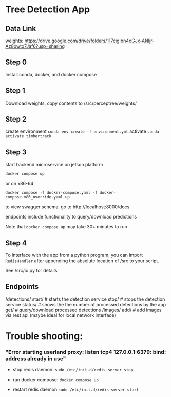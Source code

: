 # Tree Detection App 


## Data Link
weights: 
https://drive.google.com/drive/folders/117cigIbn4oGJx-ANIjr-Az8owto7Jaf6?usp=sharing

## Step 0
Install conda, docker, and docker compose

## Step 1
Download weights, copy contents to /src/perceptree/weights/

## Step 2

create environment `conda env create -f environment.yml`
activate `conda activate timbertrack`

## Step 3
start backend microservice on jetson platform

`docker compose up`

or on x86-64

`docker compose -f docker-compose.yaml -f docker-compose.x86_override.yaml up`

to view swagger schema, go to http://localhost:8000/docs

endpoints include functionality to query/download predictions

Note that `docker compose up` may take 30+ minutes to run

## Step 4

To interface with the app from a python program, you can import `RedisHandler`
after appending the absolute location of /src to your script.

See /src/io.py for details


## Endpoints

/detections/
    start/ # starts the detection service
    stop/ # stops the detection service
    status/ # shows the the number of processed detections by the app
    get/ # query/download processed detections
/images/
    add/ # add images via rest api (maybe ideal for local network interface)



# Trouble shooting:

### "Error starting userland proxy: listen tcp4 127.0.0.1:6379: bind: address already in use"
- stop redis daemon:
    `sudo /etc/init.d/redis-server stop`

- run docker compose:
    `docker compose up`

- restart redis daemon
    `sudo /etc/init.d/redis-server start`
